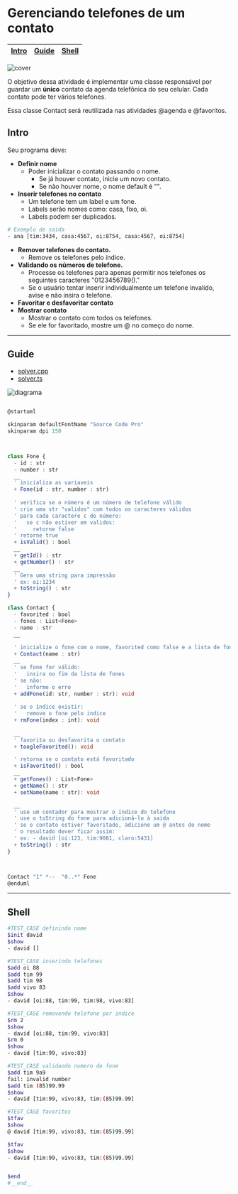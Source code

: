# Gerenciando telefones de um contato

<!-- toch -->
[Intro](#intro) | [Guide](#guide) | [Shell](#shell)
-- | -- | --
<!-- toch -->

![cover](https://raw.githubusercontent.com/qxcodepoo/arcade/master/base/contato/cover.jpg)

O objetivo dessa atividade é implementar uma classe responsável por guardar um **único** contato da agenda telefônica do seu celular. Cada contato pode ter vários telefones.

Essa classe Contact será reutilizada nas atividades @agenda e @favoritos.

## Intro

Seu programa deve:

- **Definir nome**
  - Poder inicializar o contato passando o nome.
    - Se já houver contato, inicie um novo contato.
    - Se não houver nome, o nome default é "".
- **Inserir telefones no contato**
  - Um telefone tem um label e um fone.
  - Labels serão nomes como: casa, fixo, oi.
  - Labels podem ser duplicados.

```sh
# Exemplo de saída
- ana [tim:3434, casa:4567, oi:8754, casa:4567, oi:8754]
```

- **Remover telefones do contato.**
  - Remove os telefones pelo índice.
- **Validando os números de telefone.**
  - Processe os telefones para apenas permitir nos telefones os seguintes caracteres "0123456789()."
  - Se o usuário tentar inserir individualmente um telefone invalido, avise e não insira o telefone.
- **Favoritar e desfavoritar contato**
- **Mostrar contato**
  - Mostrar o contato com todos os telefones.
  - Se ele for favoritado, mostre um @ no começo do nome.

***

## Guide

- [solver.cpp](https://github.com/qxcodepoo/arcade/blob/master/base/contato/.cache/draft.cpp)
- [solver.ts](https://github.com/qxcodepoo/arcade/blob/master/base/contato/.cache/draft.ts)

![diagrama](https://raw.githubusercontent.com/qxcodepoo/arcade/master/base/contato/diagrama.png)

<!-- load diagrama.puml fenced=ts:filter -->

```ts

@startuml

skinparam defaultFontName "Source Code Pro"
skinparam dpi 150



class Fone {
  - id : str
  - number : str
  __
  ' inicializa as variaveis
  + Fone(id : str, number : str)
  
  ' verifica se o número é um número de telefone válido
  ' crie uma str "validos" com todos os caracteres válidos
  ' para cada caractere c do número:
  '   se c não estiver em validos:
  '     retorne false
  ' retorne true
  + isValid() : bool
  __
  + getId() : str
  + getNumber() : str
  __
  ' Gera uma string para impressão
  ' ex: oi:1234
  + toString() : str
}

class Contact {
  - favorited : bool
  - fones : List<Fone>
  - name : str
  __
  
  ' inicialize o fone com o nome, favorited como false e a lista de fones vazia
  + Contact(name : str)
  __
  ' se fone for válido:
  '   insira no fim da lista de fones
  ' se não:
  '   informe o erro
  + addFone(id: str, number : str): void
  
  ' se o índice existir:
  '   remove o fone pelo indice
  + rmFone(index : int): void
  
  __
  ' favorita ou desfavorita o contato
  + toogleFavorited(): void

  ' retorna se o contato está favoritado
  + isFavorited() : bool
  __
  + getFones() : List<Fone>
  + getName() : str
  + setName(name : str): void

  __
  ' use um contador para mostrar o índice do telefone
  ' use o toString do fone para adicioná-lo à saída
  ' se o contato estiver favoritado, adicione um @ antes do nome
  ' o resultado dever ficar assim:
  ' ex: - david [oi:123, tim:9081, claro:5431]
  + toString() : str
}



Contact "1" *--  "0..*" Fone
@enduml

```

<!-- load -->

***

## Shell

```bash
#TEST_CASE definindo nome
$init david
$show
- david []

#TEST_CASE inserindo telefones
$add oi 88
$add tim 99
$add tim 98
$add vivo 83
$show
- david [oi:88, tim:99, tim:98, vivo:83]

#TEST_CASE removendo telefone por indice
$rm 2
$show
- david [oi:88, tim:99, vivo:83]
$rm 0
$show
- david [tim:99, vivo:83]

#TEST_CASE validando numero de fone
$add tim 9a9
fail: invalid number
$add tim (85)99.99
$show
- david [tim:99, vivo:83, tim:(85)99.99]

#TEST_CASE favoritos
$tfav
$show
@ david [tim:99, vivo:83, tim:(85)99.99]

$tfav
$show
- david [tim:99, vivo:83, tim:(85)99.99]


$end
#__end__
```
